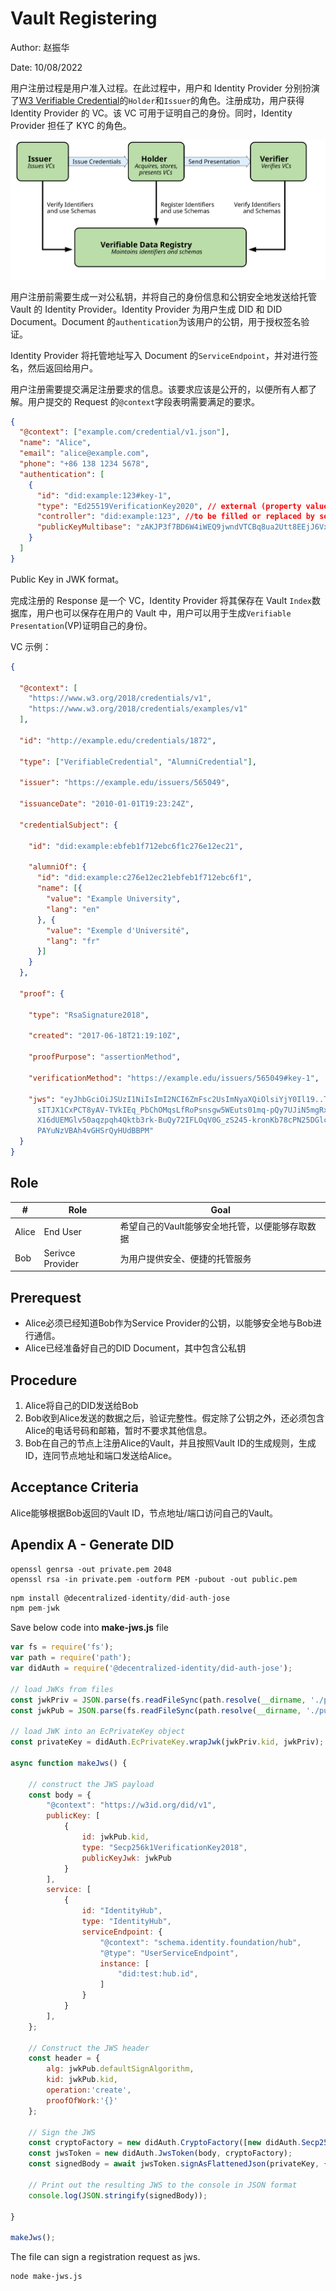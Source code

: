 # Vault Registering

Author: 赵振华

Date: 10/08/2022

用户注册过程是用户准入过程。在此过程中，用户和 Identity Provider 分别扮演了[W3 Verifiable Credential](https://www.w3.org/TR/vc-data-model/)的`Holder`和`Issuer`的角色。注册成功，用户获得 Identity Provider 的 VC。该 VC 可用于证明自己的身份。同时，Identity Provider 担任了 KYC 的角色。

![Figure1: VC Model](./did-ecosystem.svg)

用户注册前需要生成一对公私钥，并将自己的身份信息和公钥安全地发送给托管 Vault 的 Identity Provider。Identity Provider 为用户生成 DID 和 DID Document。Document 的`authentication`为该用户的公钥，用于授权签名验证。

Identity Provider 将托管地址写入 Document 的`ServiceEndpoint`，并对进行签名，然后返回给用户。

用户注册需要提交满足注册要求的信息。该要求应该是公开的，以便所有人都了解。用户提交的 Request 的`@context`字段表明需要满足的要求。

```json
{
  "@context": ["example.com/credential/v1.json"],
  "name": "Alice",
  "email": "alice@example.com",
  "phone": "+86 138 1234 5678",
  "authentication": [
    {
      "id": "did:example:123#key-1",
      "type": "Ed25519VerificationKey2020", // external (property value)
      "controller": "did:example:123", //to be filled or replaced by service provider with DID ID
      "publicKeyMultibase": "zAKJP3f7BD6W4iWEQ9jwndVTCBq8ua2Utt8EEjJ6Vxsf"
    }
  ]
}
```

Public Key in JWK format。

完成注册的 Response 是一个 VC，Identity Provider 将其保存在 Vault `Index`数据库，用户也可以保存在用户的 Vault 中，用户可以用于生成`Verifiable Presentation`(VP)证明自己的身份。

VC 示例：

```json
{

  "@context": [
    "https://www.w3.org/2018/credentials/v1",
    "https://www.w3.org/2018/credentials/examples/v1"
  ],

  "id": "http://example.edu/credentials/1872",

  "type": ["VerifiableCredential", "AlumniCredential"],

  "issuer": "https://example.edu/issuers/565049",

  "issuanceDate": "2010-01-01T19:23:24Z",

  "credentialSubject": {

    "id": "did:example:ebfeb1f712ebc6f1c276e12ec21",

    "alumniOf": {
      "id": "did:example:c276e12ec21ebfeb1f712ebc6f1",
      "name": [{
        "value": "Example University",
        "lang": "en"
      }, {
        "value": "Exemple d'Université",
        "lang": "fr"
      }]
    }
  },

  "proof": {

    "type": "RsaSignature2018",

    "created": "2017-06-18T21:19:10Z",

    "proofPurpose": "assertionMethod",

    "verificationMethod": "https://example.edu/issuers/565049#key-1",

    "jws": "eyJhbGciOiJSUzI1NiIsImI2NCI6ZmFsc2UsImNyaXQiOlsiYjY0Il19..TCYt5X
      sITJX1CxPCT8yAV-TVkIEq_PbChOMqsLfRoPsnsgw5WEuts01mq-pQy7UJiN5mgRxD-WUc
      X16dUEMGlv50aqzpqh4Qktb3rk-BuQy72IFLOqV0G_zS245-kronKb78cPN25DGlcTwLtj
      PAYuNzVBAh4vGHSrQyHUdBBPM"
  }
}
```

## Role

| #    | Role    | Goal    |
|---------------- | --------------- | --------------- |
| Alice    | End User    | 希望自己的Vault能够安全地托管，以便能够存取数据    |
| Bob    | Serivce Provider    | 为用户提供安全、便捷的托管服务    |

## Prerequest

- Alice必须已经知道Bob作为Service Provider的公钥，以能够安全地与Bob进行通信。
- Alice已经准备好自己的DID Document，其中包含公私钥

## Procedure

1. Alice将自己的DID发送给Bob
2. Bob收到Alice发送的数据之后，验证完整性。假定除了公钥之外，还必须包含Alice的电话号码和邮箱，暂时不要求其他信息。
3. Bob在自己的节点上注册Alice的Vault，并且按照Vault ID的生成规则，生成ID，连同节点地址和端口发送给Alice。

## Acceptance Criteria

Alice能够根据Bob返回的Vault ID，节点地址/端口访问自己的Vault。

## Apendix A - Generate DID

```shell
openssl genrsa -out private.pem 2048
openssl rsa -in private.pem -outform PEM -pubout -out public.pem

```

```javascript
npm install @decentralized-identity/did-auth-jose
npm pem-jwk

```

Save below code into **make-jws.js** file

```javascript
var fs = require('fs');
var path = require('path');
var didAuth = require('@decentralized-identity/did-auth-jose');

// load JWKs from files
const jwkPriv = JSON.parse(fs.readFileSync(path.resolve(__dirname, './private.jwk'), 'ascii'));
const jwkPub = JSON.parse(fs.readFileSync(path.resolve(__dirname, './public.jwk'), 'ascii'));

// load JWK into an EcPrivateKey object
const privateKey = didAuth.EcPrivateKey.wrapJwk(jwkPriv.kid, jwkPriv);

async function makeJws() {

    // construct the JWS payload
    const body = {
        "@context": "https://w3id.org/did/v1",
        publicKey: [
            {
                id: jwkPub.kid,
                type: "Secp256k1VerificationKey2018",
                publicKeyJwk: jwkPub
            }
        ],
        service: [
            {
                id: "IdentityHub",
                type: "IdentityHub",
                serviceEndpoint: {
                    "@context": "schema.identity.foundation/hub",
                    "@type": "UserServiceEndpoint",
                    instance: [
                        "did:test:hub.id",
                    ]
                }
            }
        ],
    };

    // Construct the JWS header
    const header = {
        alg: jwkPub.defaultSignAlgorithm,
        kid: jwkPub.kid,
        operation:'create',
        proofOfWork:'{}'
    };

    // Sign the JWS
    const cryptoFactory = new didAuth.CryptoFactory([new didAuth.Secp256k1CryptoSuite()]);
    const jwsToken = new didAuth.JwsToken(body, cryptoFactory);
    const signedBody = await jwsToken.signAsFlattenedJson(privateKey, {header});

    // Print out the resulting JWS to the console in JSON format
    console.log(JSON.stringify(signedBody));

}

makeJws();

```

The file can sign a registration request as jws.

```shell
node make-jws.js
```
